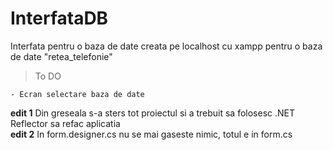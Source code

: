 # InterfataDB
Interfata pentru o baza de date creata pe localhost cu xampp pentru o baza de date "retea_telefonie"

> To DO
  ```
  - Ecran selectare baza de date
  ```

**edit 1** Din greseala s-a sters tot proiectul si a trebuit sa folosesc .NET Reflector sa refac aplicatia  
**edit 2** In form.designer.cs nu se mai gaseste nimic, totul e in form.cs
